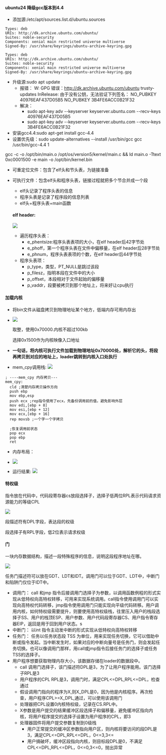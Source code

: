 
#### ubuntu24 降级gcc版本到4.4
- 添加源:/etc/apt/sources.list.d/ubuntu.sources
```
Types: deb
URIs: http://dk.archive.ubuntu.com/ubuntu/
Suites: noble-security
Components: xenial main restricted universe multiverse
Signed-By: /usr/share/keyrings/ubuntu-archive-keyring.gpg

Types: deb
URIs: http://dk.archive.ubuntu.com/ubuntu/
Suites: noble-security
Components: xenial main restricted universe multiverse
Signed-By: /usr/share/keyrings/ubuntu-archive-keyring.gpg
```


- 升级源:sudo apt update
  - 报错：
  W: GPG 错误：http://dk.archive.ubuntu.com/ubuntu trusty-updates InRelease: 由于没有公钥，无法验证下列签名： NO_PUBKEY 40976EAF437D05B5 NO_PUBKEY 3B4FE6ACC0B21F32
  - 解决：
    - sudo apt-key adv --keyserver keyserver.ubuntu.com --recv-keys 40976EAF437D05B5
    - sudo apt-key adv --keyserver keyserver.ubuntu.com --recv-keys 3B4FE6ACC0B21F32
- 安装gcc4.4:sudo apt-get install gcc-4.4
- 设置优先级：sudo update-alternatives  --install /usr/bin/gcc gcc /usr/bin/gcc-4.4 1


gcc -c -o /opt/bin/main.o /opt/os/version5/kernel/main.c && ld main.o -Ttext 0xc0001500 -e main -o /opt/bin/kernel.bin

- 可重定位文件：包含了elf头和节头表，为链接准备
- 可执行文件：包含elf头和程序头表，链接过程就把多个节合并成一个段
  - elf头记录了程序头表的信息
  - 程序头表是记录了程序段的信息列表
  - elf头+程序头表+main函数

  #### elf header:
  
    ![](../asset/elf_header.png)
    
  - 遍历程序头表：
    - e_phentsize:程序头表表项的大小，在elf header后42字节处
    - e_phoff，第一个程序头表在文件中偏移量，在elf header后28字节处
    - e_phnum，程序头表表项的个数，在elf header后44字节处
  - 程序头表项：
    - p_type，类型，PT_NULL是跳过该段
    - p_filesz，指明本段在文件中的大小
    - p_offset，本段相对于文件起始的偏移量
    - p_vaddr，段要被拷贝到那个地址上，将来好让cpu执行
#### 加载内核
  - 将bin文件从磁盘拷贝到物理地址某个地方，低端内存可用内存出
  - 
    ![](../asset/avaliable.png)

    取整，使用0x70000.内核不超过100kb

    选择0x1500作为内核映像入口地址
  - **一句话，将内核可执行文件加载到物理地址0x70000处，解析它的头，将段再拷贝到对应的地址上，loader跳转到内核入口处执行**
  - mem_cpy调用栈:
    ![](../asset/mem_cpy_stack.png)

```
; ----mem_cpy 内存拷贝---
mem_cpy:
  cld ;清楚内存拷贝操作方向
  push ebp
  mov ebp,esp
  push ecx ;rep指令使用了ecx，先备份调用前的值，避免影响外层
  mov edi,[ebp + 8]
  mov esi,[ebp + 12]
  mov ecx,[ebp + 16]
  rep movsb ;一个字一个字拷贝

  ;恢复调用前状态
  pop ecx
  pop ebp
  ret
```
  - 内存布局：
  - 
    ![](../asset/kernel_mem_layout.png)


  - 运行结果:
    ![](../asset/11-14.png)



#### 特权级
指令放在代码中，代码段寄存器cs放段选择子，选择子低两位RPL表示代码请求资源能力的等级CPL

![](../asset/selector.png)

段描述符有DPL字段，表达段的权级

段选择子有RPL字段，低2位表示请求权级
#### 门
一块内存数据结构，描述一段特殊程序的信息，说明这段程序地址在哪。

![](../asset/door.png)

任务门描述符可以放在GDT、LDT和IDT。调用门可以位于GDT、LDT中，中断门和陷阱门仅位于IDT中。

- 调用门：
call 和jmp 指令后接调用门选择子为参数，以调用函数例程的形式实现从低特权向高特权转移，可用来实现系统调用。call指令使用调用门可以实现向高特权代码转移，jmp指令使用调用门只能实现向平级代码转移。用户调用内核，如何特权级需要提升，则要使用高特权级栈，往里压入用户的栈段选择子SS、用户的栈顶ESP、用户参数、用户代码段寄存器CS、用户指令寄存器EIP，返回是用于回到用户状态。s
- 中断门：
以int 指令主动发中断的形式实现从低特权向高特权转移
- 任务门：
任务以任务状态段 TSS 为单位，用来实现任务切换，它可以借助中断或指令发起。当中断发生时，如果对应的中断向量号是任务门，则会发起任务切换。也可以像调用门那样，用call或jmp指令后接任务门的选择子或任务TSS的选择子。
- 用户程序想要获取物理内存大小，该数据存储在loader的数据段中。
  - call 调用门选择子，该门描述符DPL是3，为了让用户程序能用。该门选择子RPL是3
  - 用户程序的CPL RPL是3，调用门时，满足CPL<=DPL,RPL<=DPL，检查通过
  - 假设调用门指向的程序为X,则X_DPL是0，因为他是内核程序。再次检查，用户程序CPL>=X_DPL,通过，可以使用该调用门
  - 处理器把CPL设置0内核特权级，记录在CS.RPL中。
  - X参数是用户提交的结果缓冲区段选择子和偏移量，避免缓冲区指向内核，将用户程序提交的选择子设置为用户程序的CPL，即3
  - 处理器固件将用户提交参数复制到0级栈
    - 用户正常提交的缓冲区参数指向用户区，则内核将要访问的段DPL是3，满足CPL<=DPL,RPL<=DPL，0<=3,3<=
    - 用户搞破坏，缓冲区段指向内核，则目标段DPL是0，不满足CPL<=DPL,RPL<=DPL，0<=0,3<=0，抛出异常
  
  